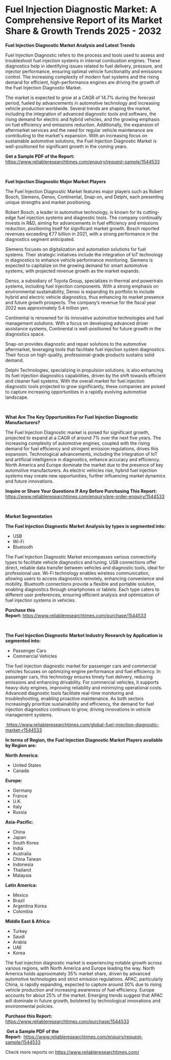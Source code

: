 <p><h1>Fuel Injection Diagnostic Market: A Comprehensive Report of its Market Share & Growth Trends 2025 - 2032</h1></p><p><strong>Fuel Injection Diagnostic Market Analysis and Latest Trends</strong></p>
<p><p>Fuel Injection Diagnostic refers to the process and tools used to assess and troubleshoot fuel injection systems in internal combustion engines. These diagnostics help in identifying issues related to fuel delivery, pressure, and injector performance, ensuring optimal vehicle functionality and emissions control. The increasing complexity of modern fuel systems and the rising demand for efficient, high-performance engines are driving the growth of the Fuel Injection Diagnostic Market.</p><p>The market is expected to grow at a CAGR of 14.7% during the forecast period, fueled by advancements in automotive technology and increasing vehicle production worldwide. Several trends are shaping the market, including the integration of advanced diagnostic tools and software, the rising demand for electric and hybrid vehicles, and the growing emphasis on fuel efficiency and emissions reduction. Additionally, the expansion of aftermarket services and the need for regular vehicle maintenance are contributing to the market's expansion. With an increasing focus on sustainable automotive solutions, the Fuel Injection Diagnostic Market is well-positioned for significant growth in the coming years.</p></p>
<p><strong>Get a Sample PDF of the Report:&nbsp;</strong> <a href="https://www.reliableresearchtimes.com/enquiry/request-sample/1544533?utm_campaign=1581&utm_medium=2&utm_source=Github&utm_content=ia&utm_term=08042025&utm_id=fuel-injection-diagnostic">https://www.reliableresearchtimes.com/enquiry/request-sample/1544533</a></p>
<p>&nbsp;</p>
<p><strong>Fuel Injection Diagnostic Major Market Players</strong></p>
<p><p>The Fuel Injection Diagnostic Market features major players such as Robert Bosch, Siemens, Denso, Continental, Snap-on, and Delphi, each presenting unique strengths and market positioning. </p><p>Robert Bosch, a leader in automotive technology, is known for its cutting-edge fuel injection systems and diagnostic tools. The company continually invests in R&D, aiming for advancements in fuel efficiency and emissions reduction, positioning itself for significant market growth. Bosch reported revenues exceeding €77 billion in 2021, with a strong performance in the diagnostics segment anticipated.</p><p>Siemens focuses on digitalization and automation solutions for fuel systems. Their strategic initiatives include the integration of IoT technology in diagnostics to enhance vehicle performance monitoring. Siemens is expected to capitalize on the growing demand for smart automotive systems, with projected revenue growth as the market expands.</p><p>Denso, a subsidiary of Toyota Group, specializes in thermal and powertrain systems, including fuel injection components. With a strong emphasis on environmental sustainability, Denso is expanding its portfolio to include hybrid and electric vehicle diagnostics, thus enhancing its market presence and future growth prospects. The company’s revenue for the fiscal year 2022 was approximately 5.4 trillion yen.</p><p>Continental is renowned for its innovative automotive technologies and fuel management solutions. With a focus on developing advanced driver assistance systems, Continental is well-positioned for future growth in the diagnostics space.</p><p>Snap-on provides diagnostic and repair solutions to the automotive aftermarket, leveraging tools that facilitate fuel injection system diagnostics. Their focus on high-quality, professional-grade products sustains solid demand.</p><p>Delphi Technologies, specializing in propulsion solutions, is also enhancing its fuel injection diagnostics capabilities, driven by the shift towards efficient and cleaner fuel systems. With the overall market for fuel injection diagnostic tools projected to grow significantly, these companies are poised to capture increasing opportunities in a rapidly evolving automotive landscape.</p></p>
<p>&nbsp;</p>
<p><strong>What Are The Key Opportunities For Fuel Injection Diagnostic Manufacturers?</strong></p>
<p><p>The Fuel Injection Diagnostic market is poised for significant growth, projected to expand at a CAGR of around 7% over the next five years. The increasing complexity of automotive engines, coupled with the rising demand for fuel efficiency and stringent emission regulations, drives this expansion. Technological advancements, including the integration of IoT and artificial intelligence in diagnostics, enhance accuracy and efficiency. North America and Europe dominate the market due to the presence of key automotive manufacturers. As electric vehicles rise, hybrid fuel injection systems may create new opportunities, further influencing market dynamics and future innovations.</p></p>
<p><strong>Inquire or Share Your Questions If Any Before Purchasing This Report:</strong> <a href="https://www.reliableresearchtimes.com/enquiry/pre-order-enquiry/1544533?utm_campaign=1581&utm_medium=2&utm_source=Github&utm_content=ia&utm_term=08042025&utm_id=fuel-injection-diagnostic">https://www.reliableresearchtimes.com/enquiry/pre-order-enquiry/1544533</a></p>
<p>&nbsp;</p>
<p><strong>Market Segmentation</strong></p>
<p><strong>The Fuel Injection Diagnostic Market Analysis by types is segmented into:</strong></p>
<p><ul><li>USB</li><li>Wi-Fi</li><li>Bluetooth</li></ul></p>
<p><p>The Fuel Injection Diagnostic Market encompasses various connectivity types to facilitate vehicle diagnostics and tuning. USB connections offer direct, reliable data transfer between vehicles and diagnostic tools, ideal for professional use. Wi-Fi technology enables wireless communication, allowing users to access diagnostics remotely, enhancing convenience and mobility. Bluetooth connections provide a flexible and portable solution, enabling diagnostics through smartphones or tablets. Each type caters to different user preferences, ensuring efficient analysis and optimization of fuel injection systems in vehicles.</p></p>
<p><strong>Purchase this Report:&nbsp;</strong><a href="https://www.reliableresearchtimes.com/purchase/1544533?utm_campaign=1581&utm_medium=2&utm_source=Github&utm_content=ia&utm_term=08042025&utm_id=fuel-injection-diagnostic">https://www.reliableresearchtimes.com/purchase/1544533</a></p>
<p>&nbsp;</p>
<p><strong>The Fuel Injection Diagnostic Market Industry Research by Application is segmented into:</strong></p>
<p><ul><li>Passenger Cars</li><li>Commercial Vehicles</li></ul></p>
<p><p>The fuel injection diagnostic market for passenger cars and commercial vehicles focuses on optimizing engine performance and fuel efficiency. In passenger cars, this technology ensures timely fuel delivery, reducing emissions and enhancing drivability. For commercial vehicles, it supports heavy-duty engines, improving reliability and minimizing operational costs. Advanced diagnostic tools facilitate real-time monitoring and troubleshooting, enabling proactive maintenance. As both sectors increasingly prioritize sustainability and efficiency, the demand for fuel injection diagnostics continues to grow, driving innovations in vehicle management systems.</p></p>
<p><a href="https://www.reliableresearchtimes.com/global-fuel-injection-diagnostic-market-r1544533?utm_campaign=1581&utm_medium=2&utm_source=Github&utm_content=ia&utm_term=08042025&utm_id=fuel-injection-diagnostic">&nbsp;https://www.reliableresearchtimes.com/global-fuel-injection-diagnostic-market-r1544533</a></p>
<p><strong>In terms of Region, the Fuel Injection Diagnostic Market Players available by Region are:</strong></p>
<p>
    <p> <strong> North America: </strong>
        <ul>
            <li>United States</li>
            <li>Canada</li>
        </ul>
        </p> 
    <p> <strong> Europe: </strong>
        <ul>
            <li>Germany</li>
            <li>France</li>
            <li>U.K.</li>
            <li>Italy</li>
            <li>Russia</li>
        </ul>
        </p> 
    <p> <strong> Asia-Pacific: </strong>
        <ul>
            <li>China</li>
            <li>Japan</li>
            <li>South Korea</li>
            <li>India</li>
            <li>Australia</li>
            <li>China Taiwan</li>
            <li>Indonesia</li>
            <li>Thailand</li>
            <li>Malaysia</li>
        </ul>
        </p> 
    <p> <strong> Latin America: </strong>
        <ul>
            <li>Mexico</li>
            <li>Brazil</li>
            <li>Argentina Korea</li>
            <li>Colombia</li>
        </ul>
        </p> 
    <p> <strong> Middle East & Africa: </strong>
        <ul>
            <li>Turkey</li>
            <li>Saudi</li>
            <li>Arabia</li>
            <li>UAE</li>
            <li>Korea</li>
        </ul>
    </p>
    </p>
<p><p>The fuel injection diagnostic market is experiencing notable growth across various regions, with North America and Europe leading the way. North America holds approximately 35% market share, driven by advanced automotive technologies and strict emission regulations. APAC, particularly China, is rapidly expanding, expected to capture around 30% due to rising vehicle production and increasing awareness of fuel efficiency. Europe accounts for about 25% of the market. Emerging trends suggest that APAC will dominate in future growth, bolstered by technological innovations and environmental policies.</p></p>
<p><strong>Purchase this Report: </strong><a href="https://www.reliableresearchtimes.com/purchase/1544533?utm_campaign=1581&utm_medium=2&utm_source=Github&utm_content=ia&utm_term=08042025&utm_id=fuel-injection-diagnostic">https://www.reliableresearchtimes.com/purchase/1544533</a></p>
<p>&nbsp;<strong>Get a Sample PDF of the Report:&nbsp;&nbsp;</strong><a href="https://www.reliableresearchtimes.com/enquiry/request-sample/1544533?utm_campaign=1581&utm_medium=2&utm_source=Github&utm_content=ia&utm_term=08042025&utm_id=fuel-injection-diagnostic">https://www.reliableresearchtimes.com/enquiry/request-sample/1544533</a></p>
<p><strong></strong></p>
<p>Check more reports on <a href="https://www.reliableresearchtimes.com/?utm_campaign=1581&utm_medium=2&utm_source=Github&utm_content=ia&utm_term=08042025&utm_id=fuel-injection-diagnostic">https://www.reliableresearchtimes.com/</a></p>